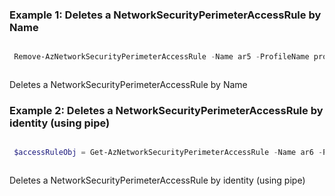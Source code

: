 ### Example 1: Deletes a NetworkSecurityPerimeterAccessRule by Name

```powershell

 Remove-AzNetworkSecurityPerimeterAccessRule -Name ar5 -ProfileName profile4 -ResourceGroupName kumarkaushal-PS-RG-1 -SecurityPerimeterName nsp4

```

```output

```
Deletes a NetworkSecurityPerimeterAccessRule by Name


### Example 2: Deletes a NetworkSecurityPerimeterAccessRule by identity (using pipe)
```powershell

 $accessRuleObj = Get-AzNetworkSecurityPerimeterAccessRule -Name ar6 -ProfileName profile4 -ResourceGroupName kumarkaushal-PS-RG-1 -SecurityPerimeterName nsp4     Remove-AzNetworkSecurityPerimeterAccessRule -InputObject $accessRuleObj

```

```output

```
Deletes a NetworkSecurityPerimeterAccessRule by identity (using pipe)
